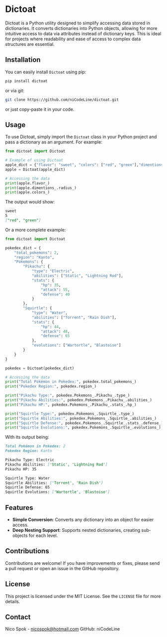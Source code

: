 # Dictoat

Dictoat is a Python utility designed to simplify accessing data stored in dictionaries. It converts dictionaries into Python objects, allowing for more intuitive access to data via attributes instead of dictionary keys. This is ideal for projects where readability and ease of access to complex data structures are essential.

## Installation

You can easily install `Dictoat` using pip:

```bash
pip install dictoat
```
or via git:

```bash
git clone https://github.com/niCodeLine/dictoat.git
```
or just copy-paste it in your code.
## Usage

To use Dictoat, simply import the `Dictoat` class in your Python project and pass a dictionary as an argument. For example:

```python
from dictoat import Dictoat

# Example of using Dictoat
apple_dict = {"flavor": "sweet", "colors": ["red", "green"],"dimentions": {"weigh": 185, "radius": 5}}
apple = Dictoat(apple_dict)

# Accessing the data
print(apple.flavor_)
print(apple.dimentions_.radius_)
print(apple.colors_)
```

The output would show:
```markdown
sweet
5
["red", "green"]
```

Or a more complete example:

```python
from dictoat import Dictoat

pokedex_dict = {
    "total_pokemons": 2,
    "region": "Kanto",
    "Pokemons": {
        "Pikachu": {
            "type": "Electric",
            "abilities": ["Static", "Lightning Rod"],
            "stats": {
                "hp": 35,
                "attack": 55,
                "defense": 40
            }
        },
        "Squirtle": {
            "type": "Water",
            "abilities": ["Torrent", "Rain Dish"],
            "stats": {
                "hp": 44,
                "attack": 48,
                "defense": 65
            },
            "evolutions": ["Wartortle", "Blastoise"]
        }
    }
}

pokedex = Dictoat(pokedex_dict)

# Accessing the data
print("Total Pokémon in Pokedex:", pokedex.total_pokemons_)
print("Pokedex Region:", pokedex.region_)

print("Pikachu Type:", pokedex.Pokemons_.Pikachu_.type_)
print("Pikachu Abilities:", pokedex.Pokemons_.Pikachu_.abilities_)
print("Pikachu HP:", pokedex.Pokemons_.Pikachu_.stats_.hp_)

print("Squirtle Type:", pokedex.Pokemons_.Squirtle_.type_)
print("Squirtle Abilities:", pokedex.Pokemons_.Squirtle_.abilities_)
print("Squirtle Defense:", pokedex.Pokemons_.Squirtle_.stats_.defense_)
print("Squirtle Evolutions:", pokedex.Pokemons_.Squirtle_.evolutions_)
```

With its output being:

```markdown
Total Pokémon in Pokedex: 2
Pokedex Region: Kanto

Pikachu Type: Electric
Pikachu Abilities: ['Static', 'Lightning Rod']
Pikachu HP: 35

Squirtle Type: Water
Squirtle Abilities: ['Torrent', 'Rain Dish']
Squirtle Defense: 65
Squirtle Evolutions: ['Wartortle', 'Blastoise']
```

## Features

- **Simple Conversion**: Converts any dictionary into an object for easier access.
- **Deep Nesting Support**: Supports nested dictionaries, creating sub-objects for each level.

## Contributions

Contributions are welcome! If you have improvements or fixes, please send a pull request or open an issue in the GitHub repository.

## License

This project is licensed under the MIT License. See the `LICENSE` file for more details.

## Contact

Nico Spok - nicospok@hotmail.com
GitHub: niCodeLine
